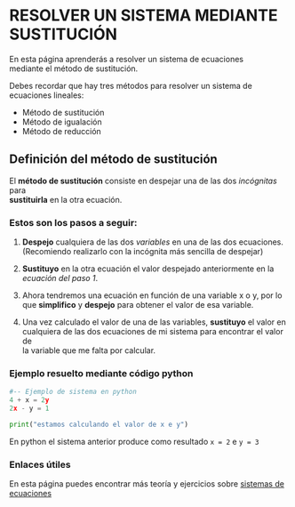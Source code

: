 
# RESOLVER UN SISTEMA MEDIANTE SUSTITUCIÓN 


En esta página aprenderás a resolver un sistema de ecuaciones  
mediante el método de sustitución.

Debes recordar que hay tres métodos para resolver un sistema de  
ecuaciones lineales:

* Método de sustitución
* Método de igualación
* Método de reducción  

## Definición del método de sustitución

El **método de sustitución** consiste en despejar una de las dos *incógnitas* para  
**sustituirla** en la otra ecuación.

### Estos son los pasos a seguir:  

1. **Despejo** cualquiera de las dos *variables* en una de las dos ecuaciones.  
(Recomiendo realizarlo con la incógnita más sencilla de despejar)  

2. **Sustituyo** en la otra ecuación el valor despejado anteriormente en la  
*ecuación del paso 1*.  

3. Ahora tendremos una ecuación en función de una variable x o y, por lo  
que **simplifico** y **despejo** para obtener el valor de esa variable.  

4. Una vez calculado el valor de una de las variables, **sustituyo** el valor en  
cualquiera de las dos ecuaciones de mi sistema para encontrar el valor de  
la variable que me falta por calcular.  


### Ejemplo resuelto mediante código python
```python
#-- Ejemplo de sistema en python
4 + x = 2y
2x - y = 1

print("estamos calculando el valor de x e y")

```

En python el sistema anterior produce como resultado `x = 2` e `y = 3`  

### Enlaces útiles 

En esta página puedes encontrar más teoría y ejercicios sobre 
[sistemas de ecuaciones](https://www.matesfacil.com/ESO/Ecuaciones/resueltos-sistemas-ecuaciones.html)